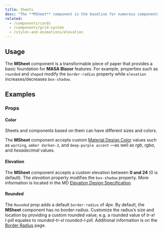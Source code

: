 ```yaml
---
title: Sheets
desc: "The **MSheet** component is the baseline for numerous components such as MCard, MToolbar, and more. The available properties form the foundation of Material Design—the concept of paper and elevation (shadows)."
related:
  - /components/cards
  - /components/grid-system
  - /styles-and-animations/elevation
---
```


## Usage

The **MSheet** component is a transformable piece of paper that provides a basic foundation for **MASA Blazor** features. 
For example, properties such as `rounded` and `shaped` modify the `border-radius` property while `elevation` increases/decreases `box-shadow`.

<sheets-usage></sheets-usage>

## Examples

### Props

#### Color

Sheets and components based on them can have different sizes and colors.

The **MSheet** component accepts custom [Material Design Color](/blazor/styles-and-animations/colors) values such
as `warning`, `amber darken-3`, and `deep-purple accent` —as well as _rgb_, _rgba_, and _hexadecimal_ values.

<masa-example file="Examples.components.sheets.Color"></masa-example>

#### Elevation

The **MSheet** component accepts a custom elevation between **0 and 24** (0 is default). The _elevation_ property modifies
the
`box-shadow` property. More information is located in the
MD [Elevation Design Specification](https://material.io/design/environment/elevation.html).

<masa-example file="Examples.components.sheets.Elevation"></masa-example>

#### Rounded

The `Rounded` prop adds a default `border-radius` of _4px_. By default, the **MSheet** component has no border-radius.
Customize the radius’s size and location by providing a custom rounded value; e.g. a rounded value of _tr-xl_ _l-pill_
equates to _rounded-tr-xl_ _rounded-l-pill_. Additional information is on the [Border Radius](/blazor/styles-and-animations/border-radius) page.

<masa-example file="Examples.components.sheets.Rounded"></masa-example>